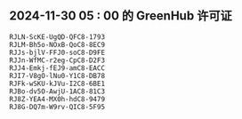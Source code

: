 ## 2024-11-30 05 : 00 的 GreenHub 许可证
```
RJLN-ScKE-UgQD-QFC8-1793
RJLM-Bh5o-NOxB-QoC8-8EC9
RJJs-bjlV-FFJ0-soC8-D9FE
RJJn-WfMC-r2eg-CpC8-D2F3
RJJ4-Emkj-fEJ9-amC8-EACC
RJI7-V8gO-lNu0-Y1C8-DB78
RJFk-wSKU-kJVu-I2C8-6BE1
RJBo-dv5O-AwjU-1AC8-81C3
RJ8Z-YEA4-MX0h-hdC8-9479
RJ8G-DQ7m-W9rv-QIC8-5F95
```
